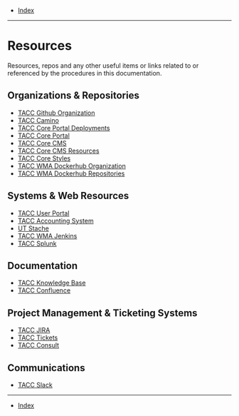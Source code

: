 - [Index](../index.md)

---

# Resources

Resources, repos and any other useful items or links related to or referenced by the procedures in this documentation.

## Organizations & Repositories

- [TACC Github Organization](https://github.com/TACC)
- [TACC Camino](https://github.com/TACC/Camino)
- [TACC Core Portal Deployments](https://github.com/TACC/Core-Portal-Deployments)
- [TACC Core Portal](https://github.com/TACC/Core-Portal)
- [TACC Core CMS](https://github.com/TACC/Core-CMS)
- [TACC Core CMS Resources](https://github.com/TACC/Core-CMS-Resources)
- [TACC Core Styles](https://github.com/TACC/Core-Styles)
- [TACC WMA Dockerhub Organization](https://hub.docker.com/orgs/taccwma)
- [TACC WMA Dockerhub Repositories](https://hub.docker.com/orgs/taccwma/repositories)

## Systems & Web Resources

- [TACC User Portal](https://portal.tacc.utexas.edu/home)
- [TACC Accounting System](https://tas.tacc.utexas.edu)
- [UT Stache](https://stache.utexas.edu/)
- [TACC WMA Jenkins](https://jenkins01.tacc.utexas.edu/)
- [TACC Splunk](https://scribe.tacc.utexas.edu:8000/)

## Documentation

- [TACC Knowledge Base]()
- [TACC Confluence]()

## Project Management & Ticketing Systems

- [TACC JIRA]()
- [TACC Tickets]()
- [TACC Consult]()
## Communications

- [TACC Slack]()

---

- [Index](../index.md)
